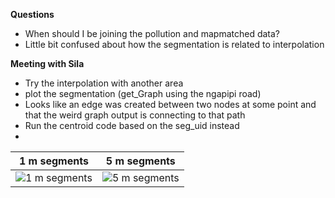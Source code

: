 **Questions**
- When should I be joining the pollution and mapmatched data?
- Little bit confused about how the segmentation is related to interpolation

**Meeting with Sila**
- Try the interpolation with another area
- plot the segmentation (get_Graph using the ngapipi road)
- Looks like an edge was created between two nodes at some point and that the weird graph output is connecting to that path
- Run the centroid code based on the seg_uid instead
- 




| 1 m segments          |  5 m segments |
:-------------------------:|:-------------------------:
![1 m segments](https://github.com/user-attachments/assets/47fb4bc1-b279-4cf9-98f8-1729e1ec7138) |  ![5 m segments](https://github.com/user-attachments/assets/d7da4c45-7ab5-4c76-af87-4eae0f6e1acb)
